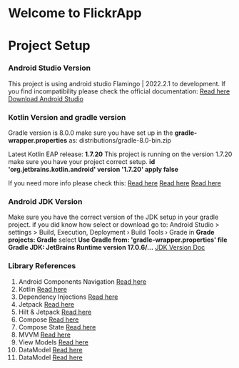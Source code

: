 # Welcome to FlickrApp



# Project Setup
### Android Studio Version
This project is using android studio Flamingo | 2022.2.1 to development. 
If you find incompatibility please check the official documentation:
[Read here](https://developer.android.com/build/releases/gradle-plugin#android_gradle_plugin_and_android_studio_compatibility) 
[Download Android Studio](https://developer.android.com/studio?gclid=CjwKCAjwov6hBhBsEiwAvrvN6J06MsyTHC2vc6OaC3UmQMKKGS53eT4uH49OKzbIxLOPJk0eWotbUBoC2PwQAvD_BwE&gclsrc=aw.ds) 

### Kotlin Version and gradle version
Gradle version is 8.0.0 make sure you have set up in the **gradle-wrapper.properties** as:
distributions/gradle-8.0-bin.zip

Latest Kotlin EAP release: **1.7.20**
This project is running on the version 1.7.20 make sure you have your project correct setup.
**id 'org.jetbrains.kotlin.android' version '1.7.20' apply false**

If you need more info please check this:
[Read here](https://developer.android.com/jetpack/androidx/releases/compose-kotlin)
[Read here](https://kotlinlang.org/docs/install-eap-plugin.html)
[Read here](https://kotlinlang.org/docs/whatsnew1720.html#support-for-kotlin-k2-compiler-plugins)


### Android JDK Version
Make sure you have the correct version of the JDK setup in your gradle project. 
if you did know how select or download go to: 
Android Studio > settings > Build, Execution, Deployment › Build Tools › Grade
in **Grade projects: Gradle** select 
**Use Gradle from: 'gradle-wrapper.properties' file
Gradle JDK: JetBrains Runtime version 17.0.6/...**
[JDK Version Doc](https://www.oracle.com/java/technologies/javase/17-0-6-relnotes.html)

### Library References
1. Android Components Navigation [Read here](https://developer.android.com/jetpack/docs/guide)
0. Kotlin [Read here](https://developer.android.com/kotlin/ktx)
0. Dependency Injections  [Read here](https://developer.android.com/training/dependency-injection/hilt-android)
0. Jetpack [Read here](https://developer.android.com/jetpack/getting-started)
0. Hilt & Jetpack  [Read here](https://developer.android.com/jetpack/androidx/releases/hilt)
0. Compose [Read here](https://developer.android.com/jetpack/androidx/releases/compose-ui)
0. Compose State [Read here](https://developer.android.com/jetpack/compose/state)
0. MVVM [Read here](https://blog.mindorks.com/mvc-mvp-mvvm-architecture-in-android)
0. View Models [Read here](https://developer.android.com/topic/libraries/architecture/viewmodel)
0. DataModel [Read here](https://developer.android.com/topic/libraries/architecture/viewmodel)
0. DataModel [Read here](https://developer.android.com/topic/libraries/architecture/viewmodel)
   
